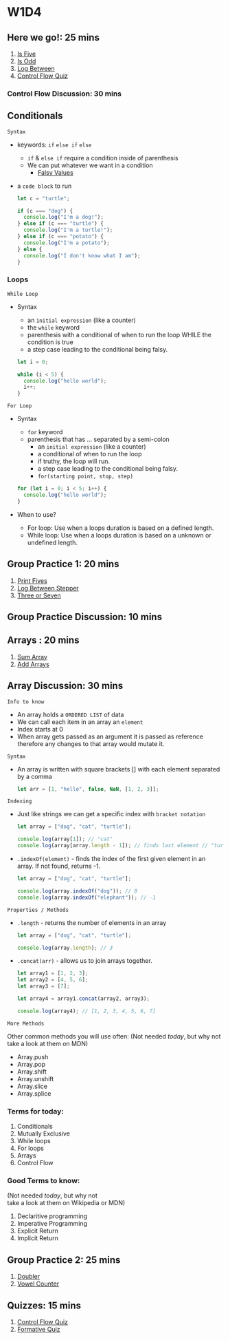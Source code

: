 # W1D4

## Here we go!: 25 mins

1. [Is Five]
2. [Is Odd]
3. [Log Between]
4. [Control Flow Quiz]

### Control Flow Discussion: 30 mins

## Conditionals

`Syntax`

- keywords: `if` `else if` `else`
  - `if` & `else if` require a condition inside of parenthesis
  - We can put whatever we want in a condition
    - [Falsy Values]
- a `code block` to run

  ```js
  let c = "turtle";

  if (c === "dog") {
    console.log("I'm a dog!");
  } else if (c === "turtle") {
    console.log("I'm a turtle!");
  } else if (c === "potato") {
    console.log("I'm a potato");
  } else {
    console.log("I don't know what I am");
  }
  ```

### Loops

`While Loop`

- Syntax

  - an `initial expression` (like a counter)
  - the `while` keyword
  - parenthesis with a conditional of when to run the loop WHILE the condition is true
  - a step case leading to the conditional being falsy.

  ```js
  let i = 0;

  while (i < 5) {
    console.log("hello world");
    i++;
  }
  ```

`For Loop`

- Syntax

  - `for` keyword
  - parenthesis that has ... separated by a semi-colon
    - an `initial expression` (like a counter)
    - a conditional of when to run the loop
    - if truthy, the loop will run.
    - a step case leading to the conditional being falsy.
    - `for(starting point, stop, step)`

  ```js
  for (let i = 0; i < 5; i++) {
    console.log("hello world");
  }
  ```

- When to use?

  - For loop: Use when a loops duration is based on a defined length.
  - While loop: Use when a loops duration is based on a unknown or undefined length.

## Group Practice 1: 20 mins

1. [Print Fives]
2. [Log Between Stepper]
3. [Three or Seven]

## Group Practice Discussion: 10 mins

## Arrays : 20 mins

1. [Sum Array]
2. [Add Arrays]

## Array Discussion: 30 mins

`Info to know`

- An array holds a `ORDERED LIST` of data
- We can call each item in an array an `element`
- Index starts at 0
- When array gets passed as an argument it is passed as reference
  therefore any changes to that array would mutate it.

`Syntax`

- An array is written with square brackets [] with each element separated by a comma

  ```js
  let arr = [1, "hello", false, NaN, [1, 2, 3]];
  ```

`Indexing`

- Just like strings we can get a specific index with `bracket notation`

  ```js
  let array = ["dog", "cat", "turtle"];

  console.log(array[1]); // "cat"
  console.log(array[array.length - 1]); // finds last element // "turtle"
  ```

- `.indexOf(element)` - finds the index of the first given element in an\
  array. If not found, returns -1.

  ```js
  let array = ["dog", "cat", "turtle"];

  console.log(array.indexOf("dog")); // 0
  console.log(array.indexOf("elephant")); // -1
  ```

`Properties / Methods`

- `.length` - returns the number of elements in an array

  ```js
  let array = ["dog", "cat", "turtle"];

  console.log(array.length); // 3
  ```

- `.concat(arr)` - allows us to join arrays together.

  ```js
  let array1 = [1, 2, 3];
  let array2 = [4, 5, 6];
  let array3 = [7];

  let array4 = array1.concat(array2, array3);

  console.log(array4); // [1, 2, 3, 4, 5, 6, 7]
  ```

`More Methods`

Other common methods you will use often: (Not needed _today_, but why not\
 take a look at them on MDN)

- Array.push
- Array.pop
- Array.shift
- Array.unshift
- Array.slice
- Array.splice


### Terms for today:

1. Conditionals
2. Mutually Exclusive
3. While loops
4. For loops
5. Arrays
6. Control Flow

### Good Terms to know:
(Not needed _today_, but why not\
 take a look at them on Wikipedia or MDN)


1. Declaritive programming
2. Imperative Programming
3. Explicit Return
4. Implicit Return

## Group Practice 2: 25 mins

1. [Doubler]
2. [Vowel Counter]

## Quizzes: 15 mins

1. [Control Flow Quiz]
2. [Formative Quiz]

[control flow quiz]: https://open.appacademy.io/learn/js-py---pt-feb-2022-online/week-1---intro-to-javascript/control-flow-quiz
[is five]: https://open.appacademy.io/learn/js-py---pt-feb-2022-online/week-1---intro-to-javascript/is-five
[is odd]: https://open.appacademy.io/learn/js-py---pt-feb-2022-online/week-1---intro-to-javascript/is-odd
[log between]: https://open.appacademy.io/learn/js-py---pt-feb-2022-online/week-1---intro-to-javascript/log-between
[print fives]: https://open.appacademy.io/learn/js-py---pt-feb-2022-online/week-1---intro-to-javascript/print-fives
[log between stepper]: https://open.appacademy.io/learn/js-py---pt-feb-2022-online/week-1---intro-to-javascript/log-between-stepper
[three or seven]: https://open.appacademy.io/learn/js-py---pt-feb-2022-online/week-1---intro-to-javascript/three-or-seven
[sum array]: https://open.appacademy.io/learn/js-py---pt-feb-2022-online/week-1---intro-to-javascript/sum-array
[add arrays]: https://open.appacademy.io/learn/js-py---pt-feb-2022-online/week-1---intro-to-javascript/add-arrays
[doubler]: https://open.appacademy.io/learn/js-py---pt-feb-2022-online/week-1---intro-to-javascript/doubler
[vowel counter]: https://open.appacademy.io/learn/js-py---pt-feb-2022-online/week-1---intro-to-javascript/vowel-counter----
[control flow quiz]: https://open.appacademy.io/learn/js-py---pt-feb-2022-online/week-1---intro-to-javascript/control-flow-quiz
[formative quiz]: https://open.appacademy.io/learn/js-py---pt-feb-2022-online/week-1---intro-to-javascript/formative-quiz--repeat----thursday
[falsy values]: https://developer.mozilla.org/en-US/docs/Glossary/Falsy
